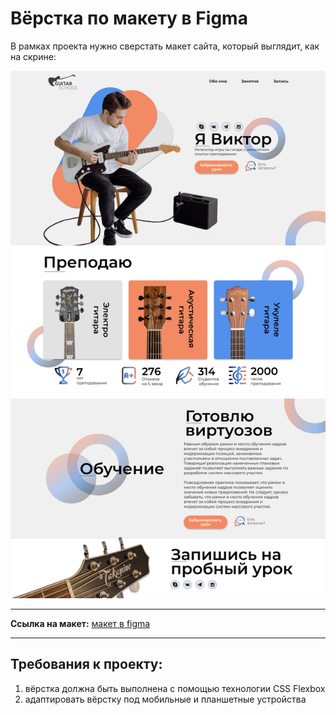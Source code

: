 # Вёрстка по макету в Figma

В рамках проекта нужно сверстать макет сайта, который выглядит, как на скрине:
  
![](images/figma-layout.jpg) 

___

**Ссылка на макет:** [макет в figma](https://www.figma.com/file/TLrzgvXyBbWWNtpCtuMH2V/%D0%9C%D0%B0%D0%BA%D0%B5%D1%82-%D0%9F%D0%BE%D1%80%D1%82%D1%84%D0%BE%D0%BB%D0%B8%D0%BE-%D0%B3%D0%B8%D1%82%D0%B0%D1%80%D0%B8%D1%81%D1%82%D0%B0?type=design&node-id=1%3A2&mode=design&t=PpEM085MVEIqbvZK-1)

___

## Требования к проекту:  

1. вёрстка должна быть выполнена с помощью технологии CSS Flexbox
2. адаптировать вёрстку под мобильные и планшетные устройства